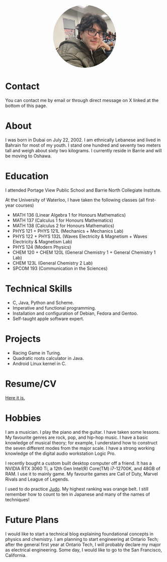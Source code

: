 <div style="text-align: center; margin: 20px 0;">
  <img src="/assets/img/profile.jpeg" alt="Mohamad Jad Chaker" style="border-radius: 50%; width: 200px; height: 200px; object-fit: cover;">
</div>

# Contact

You can contact me by email or through direct message on X linked at the bottom of this page.

# About

I was born in Dubai on July 22, 2002. I am ethnically Lebanese and lived in Bahrain for most of my youth. I stand one hundred and seventy two meters tall and weigh about sixty two kilograms. I currently reside in Barrie and will be moving to Oshawa.

# Education

I attended Portage View Public School and Barrie North Collegiate Institute.

At the University of Waterloo, I have taken the following classes (all first-year courses)

- MATH 136 (Linear Algebra 1 for Honours Mathematics)
- MATH 137 (Calculus 1 for Honours Mathematics)
- MATH 138 (Calculus 2 for Honours Mathematics)
- PHYS 121 + PHYS 121L (Mechanics + Mechanics Lab)
- PHYS 122 + PHYS 132L (Waves Electricity & Magnetism + Waves Electricity & Magnetism Lab)
- PHYS 124 (Modern Physics)
- CHEM 120 + CHEM 120L (General Chemistry 1 + General Chemistry 1 Lab)
- CHEM 123L (General Chemistry 2 Lab)
- SPCOM 193 (Communication in the Sciences)

# Technical Skills

- C, Java, Python and Scheme. 
- Imperative and functional programming.  
- Installation and configuration of Debian, Fedora and Gentoo.
- Self-taught apple software expert.

# Projects

- Racing Game in Turing.
- Quadratic roots calculator in Java.
- Android Linux kernel in C.

# Resume/CV

[Here it is.](/Resume.pdf)

# Hobbies

I am a musician. I play the piano and the guitar. I have taken some lessons. My favourite genres are rock, pop, and hip-hop music. I have a basic knowledge of musical theory; for example, I understand how to construct the seven different modes from the major scale. I have a strong working knowledge of the digital audio workstation Logic Pro. 

I recently bought a custom built desktop computer off a friend. It has a NVIDIA RTX 3060 Ti, a 12th Gen Intel(R) Core(TM) i7-12700K, and 48GB of RAM. I use it to mainly game. My favourite games are Call of Duty, Marvel Rivals and League of Legends. 

I used to do practice [Judo](https://en.wikipedia.org/wiki/Judo). My highest ranking was orange belt. I still remember how to count to ten in Japanese and many of the names of techniques!

# Future Plans

I would like to start a technical blog explaining foundational concepts in physics and chemistry. I am planning to start engineering at Ontario Tech; after the general first year at Ontario Tech, I will probably declare my major as electrical engineering. Some day, I would like to go to the San Francisco, California.
